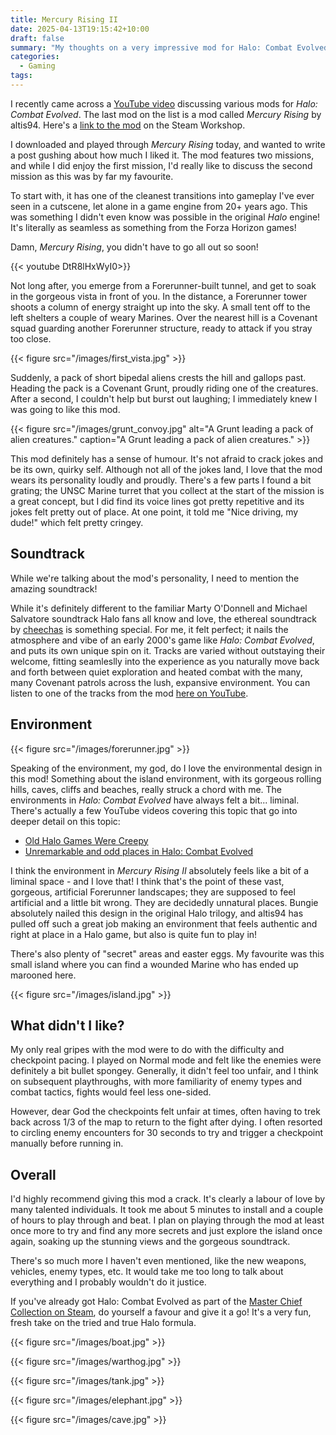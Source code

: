 ```yaml
---
title: Mercury Rising II
date: 2025-04-13T19:15:42+10:00
draft: false
summary: "My thoughts on a very impressive mod for Halo: Combat Evolved"
categories:
  - Gaming
tags:
---
```

I recently came across a [YouTube video](https://youtu.be/TShJhUdljX8?t=811&si=YxRgP22dTxUuoZdW) discussing various mods for *Halo: Combat Evolved*. The last mod on the list is a mod called *Mercury Rising* by altis94. Here's a [link to the mod](https://steamcommunity.com/sharedfiles/filedetails/?id=3021510694) on the Steam Workshop. 

I downloaded and played through *Mercury Rising* today, and wanted to write a post gushing about how much I liked it. The mod features two missions, and while I did enjoy the first mission, I'd really like to discuss the second mission as this was by far my favourite.

To start with, it has one of the cleanest transitions into gameplay I've ever seen in a cutscene, let alone in a game engine from 20+ years ago. This was something I didn't even know was possible in the original *Halo* engine! It's literally as seamless as something from the Forza Horizon games! 

Damn, *Mercury Rising*, you didn't have to go all out so soon!

{{< youtube DtR8lHxWyI0>}}

Not long after, you emerge from a Forerunner-built tunnel, and get to soak in the gorgeous vista in front of you. In the distance, a Forerunner tower shoots a column of energy straight up into the sky. A small tent off to the left shelters a couple of weary Marines. Over the nearest hill is a Covenant squad guarding another Forerunner structure, ready to attack if you stray too close. 

{{< figure src="/images/first_vista.jpg" >}}

Suddenly, a pack of short bipedal aliens crests the hill and gallops past. Heading the pack is a Covenant Grunt, proudly riding one of the creatures. After a second, I couldn't help but burst out laughing; I immediately knew I was going to like this mod.

{{< figure src="/images/grunt_convoy.jpg" alt="A Grunt leading a pack of alien creatures." caption="A Grunt leading a pack of alien creatures." >}}

This mod definitely has a sense of humour. It's not afraid to crack jokes and be its own, quirky self. Although not all of the jokes land, I love that the mod wears its personality loudly and proudly. There's a few parts I found a bit grating; the UNSC Marine turret that you collect at the start of the mission is a great concept, but I did find its voice lines got pretty repetitive and its jokes felt pretty out of place. At one point, it told me "Nice driving, my dude!" which felt pretty cringey.

## Soundtrack 

While we're talking about the mod's personality, I need to mention the amazing soundtrack!

While it's definitely different to the familiar Marty O'Donnell and Michael Salvatore soundtrack Halo fans all know and love, the ethereal soundtrack by [cheechas](https://cheechas.bandcamp.com/album/overture-ep) is something special. For me, it felt perfect; it nails the atmosphere and vibe of an early 2000's game like *Halo: Combat Evolved*, and puts its own unique spin on it. Tracks are varied without outstaying their welcome, fitting seamleslly into the experience as you naturally move back and forth between quiet exploration and heated combat with the many, many Covenant patrols across the lush, expansive environment. You can listen to one of the tracks from the mod [here on YouTube](https://www.youtube.com/watch?v=a6GpukwEnsY).

## Environment

{{< figure src="/images/forerunner.jpg" >}}

Speaking of the environment, my god, do I love the environmental design in this mod! Something about the island environment, with its gorgeous rolling hills, caves, cliffs and beaches, really struck a chord with me. The environments in *Halo: Combat Evolved* have always felt a bit... liminal. There's actually a few YouTube videos covering this topic that go into deeper detail on this topic:

- [Old Halo Games Were Creepy](https://www.youtube.com/watch?v=p7QXWj98ERI)
- [Unremarkable and odd places in Halo: Combat Evolved](https://www.youtube.com/watch?v=VMSenHGooJk)

I think the environment in *Mercury Rising II* absolutely feels like a bit of a liminal space - and I love that! I think that's the point of these vast, gorgeous, artificial Forerunner landscapes; they are supposed to feel artificial and a little bit wrong. They are decidedly unnatural places. Bungie absolutely nailed this design in the original Halo trilogy, and altis94 has pulled off such a great job making an environment that feels authentic and right at place in a Halo game, but also is quite fun to play in!

There's also plenty of "secret" areas and easter eggs. My favourite was this small island where you can find a wounded Marine who has ended up marooned here.

{{< figure src="/images/island.jpg" >}}

## What didn't I like?

My only real gripes with the mod were to do with the difficulty and checkpoint pacing. I played on Normal mode and felt like the enemies were definitely a bit bullet spongey. Generally, it didn't feel too unfair, and I think on subsequent playthroughs, with more familiarity of enemy types and combat tactics, fights would feel less one-sided. 

However, dear God the checkpoints felt unfair at times, often having to trek back across 1/3 of the map to return to the fight after dying. I often resorted to circling enemy encounters for 30 seconds to try and trigger a checkpoint manually before running in.

## Overall

I'd highly recommend giving this mod a crack. It's clearly a labour of love by many talented individuals. It took me about 5 minutes to install and a couple of hours to play through and beat. I plan on playing through the mod at least once more to try and find any more secrets and just explore the island once again, soaking up the stunning views and the gorgeous soundtrack.

There's so much more I haven't even mentioned, like the new weapons, vehicles, enemy types, etc.
It would take me too long to talk about everything and I probably wouldn't do it justice.

If you've already got Halo: Combat Evolved as part of the [Master Chief Collection on Steam](https://store.steampowered.com/app/976730/), do yourself a favour and give it a go! It's a very fun, fresh take on the tried and true Halo formula.

{{< figure src="/images/boat.jpg" >}}

{{< figure src="/images/warthog.jpg" >}}

{{< figure src="/images/tank.jpg" >}}

{{< figure src="/images/elephant.jpg" >}}

{{< figure src="/images/cave.jpg" >}}